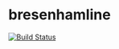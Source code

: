 bresenhamline
===

[![Build Status](https://travis-ci.org/pokutuna/bresenhamline.svg?branch=master)](https://travis-ci.org/pokutuna/bresenhamline)
